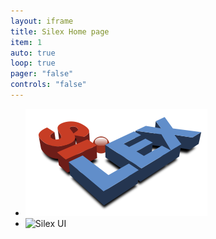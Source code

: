 ```yaml
---
layout: iframe
title: Silex Home page
item: 1
auto: true
loop: true
pager: "false"
controls: "false"
---
```


* ![Silex Logo](www_silex_me/silex-logo.png)
* ![Silex UI](www_silex_me/silex-ui.gif)

